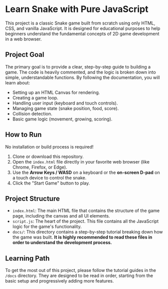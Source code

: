 
# Learn Snake with Pure JavaScript

This project is a classic Snake game built from scratch using only HTML, CSS, and vanilla JavaScript. It is designed for educational purposes to help beginners understand the fundamental concepts of 2D game development in a web browser.

## Project Goal

The primary goal is to provide a clear, step-by-step guide to building a game. The code is heavily commented, and the logic is broken down into simple, understandable functions. By following the documentation, you will learn about:

-   Setting up an HTML Canvas for rendering.
-   Creating a game loop.
-   Handling user input (keyboard and touch controls).
-   Managing game state (snake position, food, score).
-   Collision detection.
-   Basic game logic (movement, growing, scoring).

## How to Run

No installation or build process is required!

1.  Clone or download this repository.
2.  Open the `index.html` file directly in your favorite web browser (like Chrome, Firefox, or Edge).
3.  Use the **Arrow Keys / WASD** on a keyboard or the **on-screen D-pad** on a touch device to control the snake.
4.  Click the "Start Game" button to play.

## Project Structure

-   `index.html`: The main HTML file that contains the structure of the game page, including the canvas and all UI elements.
-   `script.js`: The heart of the project. This file contains all the JavaScript logic for the game's functionality.
-   `docs/`: This directory contains a step-by-step tutorial breaking down how the game was built. **It is highly recommended to read these files in order to understand the development process.**

## Learning Path

To get the most out of this project, please follow the tutorial guides in the `/docs` directory. They are designed to be read in order, starting from the basic setup and progressively adding more features.